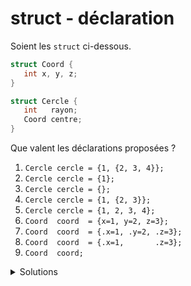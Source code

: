 # struct - déclaration
Soient les `struct` ci-dessous.

~~~cpp
struct Coord {
   int x, y, z;
}

struct Cercle {
   int   rayon;
   Coord centre;
}
~~~

Que valent les déclarations proposées ?

1. `Cercle cercle = {1, {2, 3, 4}};`
2. `Cercle cercle = {1};`
3. `Cercle cercle = {};`
4. `Cercle cercle = {1, {2, 3}};`
5. `Cercle cercle = {1, 2, 3, 4};`
6. `Coord  coord  = {x=1, y=2, z=3};`
7. `Coord  coord  = {.x=1, .y=2, .z=3};`
8. `Coord  coord  = {.x=1,       .z=3};`
9. `Coord  coord;`

<details>
<summary>Solutions</summary>

| no |  R  |  X  |  Y  |  Z  | Commentaire                                         |
|--- |---  |---  |---  |---  |---                                                  |
| 1  | 1   | 2   | 3   | 4   | l'agégat est complet                                |
| 2  | 1   | 0   | 0   | 0   | seul le rayon est renseignl, le reste à `0`         |
| 3  | 0   | 0   | 0   | 0   | l'agrégat est vide, donc tout est à `0`             |
| 4  | 1   | 2   | 3   | 0   | manque la valeur de Z, => à `0`                     |
| 5  | 1   | 2   | 3   | 4   | tout est renseigné en séquence                      |
| 6  | X   | X   | X   | X   | erreur de syntaxe, manque les `.`  exemple : `.x=1` |
| 7  | -   | 1   | 2   | 3   | tout est renseigné par nom                          |
| 8  | -   | 1   | 0   | 3   | la valeur manquante est déterminée et vaut `0`      |
| 9  | ?   | ?   | ?   | ?   | les valeurs sont indéterminées.                     |

</details>
